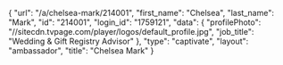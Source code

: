 {
    "url": "\/a\/chelsea-mark\/214001",
    "first_name": "Chelsea",
    "last_name": "Mark",
    "id": "214001",
    "login_id": "1759121",
    "data": {
        "profilePhoto": "\/\/sitecdn.tvpage.com\/player\/logos\/default_profile.jpg",
        "job_title": "Wedding & Gift Registry Advisor"
    },
    "type": "captivate",
    "layout": "ambassador",
    "title": "Chelsea Mark"
}